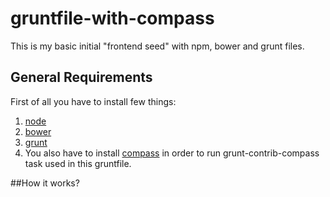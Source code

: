 # gruntfile-with-compass
This is my basic initial "frontend seed" with npm, bower and grunt files.

## General Requirements
First of all you have to install few things:
1. [node](https://docs.npmjs.com/getting-started/installing-node)
2. [bower](http://bower.io/#install-bower)
3. [grunt](http://gruntjs.com/installing-grunt)
4. You also have to install [compass](http://thesassway.com/beginner/getting-started-with-sass-and-compass) in order to run grunt-contrib-compass task used in this gruntfile.  

##How it works?

